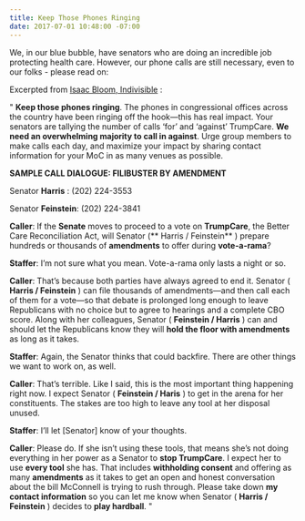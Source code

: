 ```yaml
---
title: Keep Those Phones Ringing
date: 2017-07-01 10:48:00 -07:00
---
```


We, in our blue bubble, have senators who are doing an incredible job protecting health care.  However, our phone calls are still necessary, even to our folks - please read on:

Excerpted from [Isaac Bloom, Indivisible](https://www.indivisibleguide.com/resource/july-recess-action-plan/) :

"  **Keep those phones ringing**. The phones in congressional offices across the country have been ringing off the hook—this has real impact. Your senators are tallying the number of calls ‘for’ and ‘against’ TrumpCare. **We need an overwhelming majority to call in against**. Urge group members to make calls each day, and maximize your impact by sharing contact information for your MoC in as many venues as possible.

**SAMPLE CALL DIALOGUE: FILIBUSTER BY AMENDMENT**

Senator **Harris** : (202) 224-3553

Senator **Feinstein**: (202) 224-3841

**Caller**: If the **Senate** moves to proceed to a vote on **TrumpCare**, the Better Care Reconciliation Act, will Senator (** Harris / Feinstein** ) prepare hundreds or thousands of **amendments** to offer during **vote-a-rama**?

**Staffer**: I’m not sure what you mean. Vote-a-rama only lasts a night or so.

**Caller**: That’s because both parties have always agreed to end it. Senator ( **Harris / Feinstein** ) can file thousands of amendments—and then call each of them for a vote—so that debate is prolonged long enough to leave Republicans with no choice but to agree to hearings and a complete CBO score. Along with her colleagues, Senator ( **Feinstein / Harris** ) can and should let the Republicans know they will **hold the floor with amendments** as long as it takes.

**Staffer**: Again, the Senator thinks that could backfire. There are other things we want to work on, as well.

**Caller**: That’s terrible. Like I said, this is the most important thing happening right now. I expect Senator ( **Feinstein / Haris** ) to get in the arena for her constituents. The stakes are too high to leave any tool at her disposal unused.

**Staffer**: I’ll let [Senator] know of your thoughts.

**Caller**: Please do. If she isn’t using these tools, that means she’s not doing everything in her power as a Senator to **stop TrumpCare**. I expect her to use **every tool** she has. That includes **withholding consent** and offering as many **amendments** as it takes to get an open and honest conversation about the bill McConnell is trying to rush through. Please take down **my contact information** so you can let me know when Senator ( **Harris / Feinstein** ) decides to **play hardball**.  "